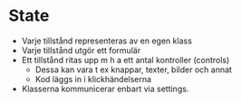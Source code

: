 # State

* Varje tillstånd representeras av en egen klass
* Varje tillstånd utgör ett formulär
* Ett tillstånd ritas upp m h a ett antal kontroller (controls)
	* Dessa kan vara t ex knappar, texter, bilder och annat
	* Kod läggs in i klickhändelserna
* Klasserna kommunicerar enbart via settings.